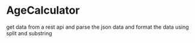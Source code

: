 # AgeCalculator

get data from a rest api and parse the json data and format the data using split and substring
